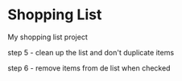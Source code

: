 # Shopping List

My shopping list project

step 5 - clean up the list and don't duplicate items

step 6 - remove items from de list when checked